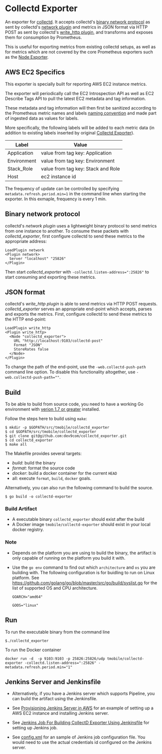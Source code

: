 # Collectd Exporter 


An exporter for [collectd](https://collectd.org/). It accepts collectd's
[binary network protocol](https://collectd.org/wiki/index.php/Binary_protocol)
as sent by collectd's
[network plugin](https://collectd.org/wiki/index.php/Plugin:Network) and
metrics in JSON format via HTTP POST as sent by collectd's
[write_http plugin](https://collectd.org/wiki/index.php/Plugin:Write_HTTP),
and transforms and exposes them for consumption by Prometheus.

This is useful for exporting metrics from existing collectd setups, as
well as for metrics which are not covered by the core Prometheus exporters such
as the [Node Exporter](https://github.com/prometheus/node_exporter).

## AWS EC2 Specifics

This exporter is specially built for reporting AWS EC2 instance metrics.

The exporter will periodically call the EC2 Introspection API as well as EC2 Describe Tags API to pull the latest EC2 metadata and tag information.

These metadata and tag information will then first be sanitized according to the Prometheus metric names and labels [naming convention](https://prometheus.io/docs/concepts/data_model/) and made part of ingested data as values for labels.

More specifically, the following labels will be added to each metric data (in addition to existing labels inserted by original  [Collectd Exporter](https://github.com/prometheus/collectd_exporter)).

| Label         | Value 
|---------------|-------------|
| Application   | value from tag key: Application
| Environment   | value from tag key: Environment
| Stack_Role    | value from tag key: Stack and Role
| Host          | ec2 instance id |


The frequency of update can be controlled by specifying `metadata.refresh.period.min=1` in the command line when starting the exporter. In this exmaple, frequency is every 1 min. 



## Binary network protocol

collectd's *network plugin* uses a lightweight binary protocol to send metrics
from one instance to another. To consume these packets with
*collectd_exporter*, first configure collectd to send these metrics to the
appropriate address:

```
LoadPlugin network
<Plugin network>
  Server "localhost" "25826"
</Plugin>
```

Then start *collectd_exporter* with `-collectd.listen-address=":25826"` to
start consuming and exporting these metrics.

## JSON format

collectd's *write_http plugin* is able to send metrics via HTTP POST requests.
*collectd_exporter* serves an appropriate end-point which accepts, parses and
exports the metrics. First, configure collectd to send these metrics to the
HTTP end-point:

```
LoadPlugin write_http
<Plugin write_http>
  <Node "collectd_exporter">
    URL "http://localhost:9103/collectd-post"
    Format "JSON"
    StoreRates false
  </Node>
</Plugin>
```

To change the path of the end-point, use the `-web.collectd-push-path` command
line option. To disable this functionality altogether, use
`-web.collectd-push-path=""`.


## Build

To be able to build from source code, you need to have a working Go environment with [verion 1.7 or greater](https://golang.org/doc/install) installed.

Follow the steps here to build using `make`:

    $ mkdir -p $GOPATH/src/tmobile/collectd_exporter
    $ cd $GOPATH/src/tmobile/collectd_exporter
    $ git clone git@github.com:dev9com/collectd_exporter.git
    $ cd collectd_exporter
    $ make all

The Makefile provides several targets:

  * *build*: build the binary
  * *format*: format the source code
  * *docker*: build a docker container for the current `HEAD`
  * all: execute `format`, `build`, `docker` goals.

Alternatively, you can also run the following command to build the source.

```
$ go build -o collectd-exporter
```


### Build Artifact

* A executable binary `collectd_exporter` should exist after the build
* A Docker image `tmobile/collectd-exporter` should exist in your local docker registry.

### Note
* Depends on the platform you are using to build the binary, the artifact is only capable of running on the platform you build it with.

* Use the `go env` command to find out which `architecture` and `os` you are building with. The following configuration is for buidling to run on Linux platform. See https://github.com/golang/go/blob/master/src/go/build/syslist.go for the list of supported OS and CPU architecture.

	`GOARCH="amd64"`
	
	`GOOS="linux"`



## Run

To run the executable binary from the command line

```$./collectd_exporter```

To run the Docker container

```docker run -d  -p 9103:9103 -p 25826:25826/udp tmobile/collectd-exporter -collectd.listen-address=":25826" -metadata.refresh.period.min="1"```


## Jenkins Server and Jenkinsfile
* Alternatively, if you have a Jenkins server which supports Pipeline, you can build the artifact using the Jenkinsfile.

* See [Provisioning Jenkins Server in AWS](./docs/ProvisioningJenkinsServerinAWS.pdf) for an example of setting up a AWS EC2 instance and installing Jenkins server.

* See [Jenkins Job For Building CollectD Exporter Using Jenkinsfile](./docs/JenkinsJobForBuildingCollectDExporterUsingJenkinsfile.pdf) for setting up Jenkins job.

* See [config.xml](./jenkins/config.xml) for an sample of Jenkins job configuration file. You would need to use the actual credentials id configured on the Jenkins server.





